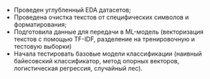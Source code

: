 -	Проведен углубленный EDA датасетов;
-	Проведена очистка текстов от специфических символов и форматирования;
-	Подготовила данные для передачи в ML-модель (векторизация текстов с помощью TF-IDF, разделение на тренировочную и тестовую выборки)
-	Начала тестировать базовые модели классификации (наивный байесовский классификатор, метод опорных векторов, логистическая регрессия, случайный лес).
